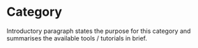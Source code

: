 # Category
Introductory paragraph states the purpose for this category and summarises the available tools / tutorials in brief.

